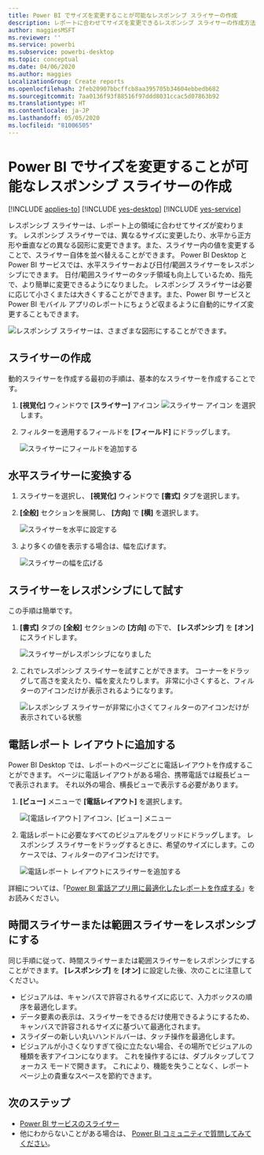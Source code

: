 ```yaml
---
title: Power BI でサイズを変更することが可能なレスポンシブ スライサーの作成
description: レポートに合わせてサイズを変更できるレスポンシブ スライサーの作成方法について説明します。
author: maggiesMSFT
ms.reviewer: ''
ms.service: powerbi
ms.subservice: powerbi-desktop
ms.topic: conceptual
ms.date: 04/06/2020
ms.author: maggies
LocalizationGroup: Create reports
ms.openlocfilehash: 2feb20907bbcffcb8aa395705b34604ebbedb682
ms.sourcegitcommit: 7aa0136f93f88516f97ddd8031ccac5d07863b92
ms.translationtype: HT
ms.contentlocale: ja-JP
ms.lasthandoff: 05/05/2020
ms.locfileid: "81006505"
---
```

# <a name="create-a-responsive-slicer-you-can-resize-in-power-bi"></a>Power BI でサイズを変更することが可能なレスポンシブ スライサーの作成

[!INCLUDE [applies-to](includes/applies-to.md)] [!INCLUDE [yes-desktop](includes/yes-desktop.md)] [!INCLUDE [yes-service](includes/yes-service.md)]

レスポンシブ スライサーは、レポート上の領域に合わせてサイズが変わります。 レスポンシブ スライサーでは、異なるサイズに変更したり、水平から正方形や垂直などの異なる図形に変更できます。また、スライサー内の値を変更することで、スライサー自体を並べ替えることができます。 Power BI Desktop と Power BI サービスでは、水平スライサーおよび日付/範囲スライサーをレスポンシブにできます。 日付/範囲スライサーのタッチ領域も向上しているため、指先で、より簡単に変更できるようになりました。 レスポンシブ スライサーは必要に応じて小さくまたは大きくすることができます。また、Power BI サービスと Power BI モバイル アプリのレポートにちょうど収まるように自動的にサイズ変更することもできます。 

![レスポンシブ スライサーは、さまざまな図形にすることができます。](media/power-bi-slicer-filter-responsive/power-bi-slicer-filter-responsive-0-slicer.gif)

## <a name="create-a-slicer"></a>スライサーの作成

動的スライサーを作成する最初の手順は、基本的なスライサーを作成することです。 

1. **[視覚化]** ウィンドウで **[スライサー]** アイコン ![スライサー アイコン](media/power-bi-slicer-filter-responsive/power-bi-slicer-filter-responsive-0-slicer-icon.png) を選択します。
2. フィルターを適用するフィールドを **[フィールド]** にドラッグします。

    ![スライサーにフィールドを追加する](media/power-bi-slicer-filter-responsive/power-bi-slicer-filter-responsive-1-create.png)

## <a name="convert-to-a-horizontal-slicer"></a>水平スライサーに変換する

1. スライサーを選択し、 **[視覚化]** ウィンドウで **[書式]** タブを選択します。
2. **[全般]** セクションを展開し、 **[方向]** で **[横]** を選択します。

    ![スライサーを水平に設定する](media/power-bi-slicer-filter-responsive/power-bi-slicer-filter-responsive-2-horizontal.png) 

1.  より多くの値を表示する場合は、幅を広げます。

     ![スライサーの幅を広げる](media/power-bi-slicer-filter-responsive/power-bi-slicer-filter-responsive-3-wider.png)

## <a name="make-it-responsive-and-experiment-with-it"></a>スライサーをレスポンシブにして試す

この手順は簡単です。 

1. **[書式]** タブの **[全般]** セクションの **[方向]** の下で、 **[レスポンシブ]** を **[オン]** にスライドします。  

    ![スライサーがレスポンシブになりました](media/power-bi-slicer-filter-responsive/power-bi-slicer-filter-responsive-4-responsive-on.png)

1. これでレスポンシブ スライサーを試すことができます。 コーナーをドラッグして高さを変えたり、幅を変えたりします。 非常に小さくすると、フィルターのアイコンだけが表示されるようになります。

    ![レスポンシブ スライサーが非常に小さくてフィルターのアイコンだけが表示されている状態](media/power-bi-slicer-filter-responsive/power-bi-slicer-filter-responsive-5-mini-icon.png)

## <a name="add-it-to-a-phone-report-layout"></a>電話レポート レイアウトに追加する

Power BI Desktop では、レポートのページごとに電話レイアウトを作成することができます。 ページに電話レイアウトがある場合、携帯電話では縦長ビューで表示されます。 それ以外の場合、横長ビューで表示する必要があります。 

1. **[ビュー]** メニューで **[電話レイアウト]** を選択します。

     ![[電話レイアウト] アイコン、[ビュー] メニュー](media/power-bi-slicer-filter-responsive/power-bi-slicer-filter-responsive-6-phone-layout-button.png)
    
1. 電話レポートに必要なすべてのビジュアルをグリッドにドラッグします。 レスポンシブ スライサーをドラッグするときに、希望のサイズにします。このケースでは、フィルターのアイコンだけです。

    ![電話レポート レイアウトにスライサーを追加する](media/power-bi-slicer-filter-responsive/power-bi-slicer-filter-responsive-7-phone-slicer-icon.png)

詳細については、「[Power BI 電話アプリ用に最適化したレポートを作成する](desktop-create-phone-report.md)」をお読みください。

## <a name="make-a-time-or-range-slicer-responsive"></a>時間スライサーまたは範囲スライサーをレスポンシブにする

同じ手順に従って、時間スライサーまたは範囲スライサーをレスポンシブにすることができます。 **[レスポンシブ]** を **[オン]** に設定した後、次のことに注意してください。

- ビジュアルは、キャンバスで許容されるサイズに応じて、入力ボックスの順序を最適化します。 
- データ要素の表示は、スライサーをできるだけ使用できるようにするため、キャンバスで許容されるサイズに基づいて最適化されます。 
- スライダーの新しい丸いハンドルバーは、タッチ操作を最適化します。 
- ビジュアルが小さくなりすぎて役に立たない場合、その場所でビジュアルの種類を表すアイコンになります。 これを操作するには、ダブルタップしてフォーカス モードで開きます。 これにより、機能を失うことなく、レポート ページ上の貴重なスペースを節約できます。

## <a name="next-steps"></a>次のステップ

- [Power BI サービスのスライサー](visuals/power-bi-visualization-slicers.md)
- 他にわからないことがある場合は、 [Power BI コミュニティで質問してみてください](https://community.powerbi.com/)。
